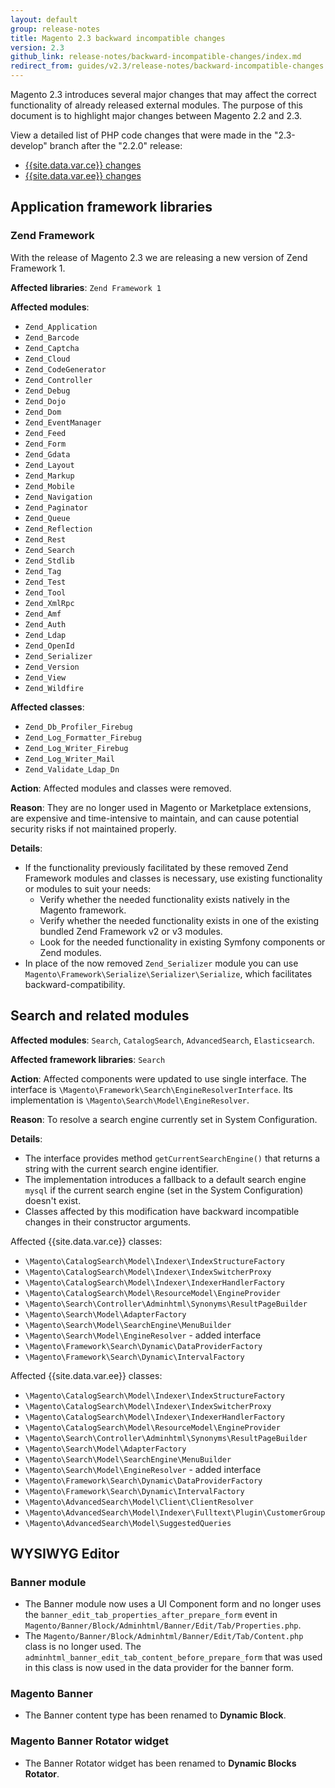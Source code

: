 ```yaml
---
layout: default
group: release-notes
title: Magento 2.3 backward incompatible changes
version: 2.3
github_link: release-notes/backward-incompatible-changes/index.md
redirect_from: guides/v2.3/release-notes/backward-incompatible-changes.html
---
```


Magento 2.3 introduces several major changes that may affect the correct functionality of already released external modules.
The purpose of this document is to highlight major changes between Magento 2.2 and 2.3.

View a detailed list of PHP code changes that were made in the "2.3-develop" branch after the "2.2.0" release:
- [{{site.data.var.ce}} changes]({{page.baseurl}}/release-notes/backward-incompatible-changes/open-source.html)
- [{{site.data.var.ee}} changes]({{page.baseurl}}/release-notes/backward-incompatible-changes/commerce.html)

## Application framework libraries

### Zend Framework

With the release of Magento 2.3 we are releasing a new version of Zend Framework 1.

**Affected libraries**: `Zend Framework 1`

**Affected modules**:

* `Zend_Application`
* `Zend_Barcode`
* `Zend_Captcha`
* `Zend_Cloud`
* `Zend_CodeGenerator`
* `Zend_Controller`
* `Zend_Debug`
* `Zend_Dojo`
* `Zend_Dom`
* `Zend_EventManager`
* `Zend_Feed`
* `Zend_Form`
* `Zend_Gdata`
* `Zend_Layout`
* `Zend_Markup`
* `Zend_Mobile`
* `Zend_Navigation`
* `Zend_Paginator`
* `Zend_Queue`
* `Zend_Reflection`
* `Zend_Rest`
* `Zend_Search`
* `Zend_Stdlib`
* `Zend_Tag`
* `Zend_Test`
* `Zend_Tool`
* `Zend_XmlRpc`
* `Zend_Amf`
* `Zend_Auth`
* `Zend_Ldap`
* `Zend_OpenId`
* `Zend_Serializer`
* `Zend_Version`
* `Zend_View`
* `Zend_Wildfire`

**Affected classes**:
* `Zend_Db_Profiler_Firebug`
* `Zend_Log_Formatter_Firebug`
* `Zend_Log_Writer_Firebug`
* `Zend_Log_Writer_Mail`
* `Zend_Validate_Ldap_Dn`

**Action**: Affected modules and classes were removed.

**Reason**: They are no longer used in Magento or Marketplace extensions, are expensive and time-intensive to maintain, and can cause potential security risks if not maintained properly.

**Details**:
* If the functionality previously facilitated by these removed Zend Framework modules and classes is necessary, use existing functionality or modules to suit your needs:
	* Verify whether the needed functionality exists natively in the Magento framework.
	* Verify whether the needed functionality exists in one of the existing bundled Zend Framework v2 or v3 modules.
	* Look for the needed functionality in existing Symfony components or Zend modules.
* In place of the now removed `Zend_Serializer` module you can use `Magento\Framework\Serialize\Serializer\Serialize`, which facilitates backward-compatibility.

## Search and related modules

**Affected modules**: `Search`, `CatalogSearch`, `AdvancedSearch`, `Elasticsearch`.

**Affected framework libraries**: `Search`

**Action**: Affected components were updated to use single interface. The interface is `\Magento\Framework\Search\EngineResolverInterface`. Its implementation is `\Magento\Search\Model\EngineResolver`.

**Reason**: To resolve a search engine currently set in System Configuration.

**Details**:
* The interface provides method `getCurrentSearchEngine()` that returns a string with the current search engine identifier.
* The implementation introduces a fallback to a default search engine `mysql` if the current search engine (set in the System Configuration) doesn't exist.
* Classes affected by this modification have backward incompatible changes in their constructor arguments.

Affected {{site.data.var.ce}} classes:

* `\Magento\CatalogSearch\Model\Indexer\IndexStructureFactory`
* `\Magento\CatalogSearch\Model\Indexer\IndexSwitcherProxy`
* `\Magento\CatalogSearch\Model\Indexer\IndexerHandlerFactory`
* `\Magento\CatalogSearch\Model\ResourceModel\EngineProvider`
* `\Magento\Search\Controller\Adminhtml\Synonyms\ResultPageBuilder`
* `\Magento\Search\Model\AdapterFactory`
* `\Magento\Search\Model\SearchEngine\MenuBuilder`
* `\Magento\Search\Model\EngineResolver` - added interface
* `\Magento\Framework\Search\Dynamic\DataProviderFactory`
* `\Magento\Framework\Search\Dynamic\IntervalFactory`

Affected {{site.data.var.ee}} classes:

* `\Magento\CatalogSearch\Model\Indexer\IndexStructureFactory`
* `\Magento\CatalogSearch\Model\Indexer\IndexSwitcherProxy`
* `\Magento\CatalogSearch\Model\Indexer\IndexerHandlerFactory`
* `\Magento\CatalogSearch\Model\ResourceModel\EngineProvider`
* `\Magento\Search\Controller\Adminhtml\Synonyms\ResultPageBuilder`
* `\Magento\Search\Model\AdapterFactory`
* `\Magento\Search\Model\SearchEngine\MenuBuilder`
* `\Magento\Search\Model\EngineResolver` - added interface
* `\Magento\Framework\Search\Dynamic\DataProviderFactory`
* `\Magento\Framework\Search\Dynamic\IntervalFactory`
* `\Magento\AdvancedSearch\Model\Client\ClientResolver`
* `\Magento\AdvancedSearch\Model\Indexer\Fulltext\Plugin\CustomerGroup`
* `\Magento\AdvancedSearch\Model\SuggestedQueries`

## WYSIWYG Editor

### Banner module

* The Banner module now uses a UI Component form and no longer uses the `banner_edit_tab_properties_after_prepare_form` event in `Magento/Banner/Block/Adminhtml/Banner/Edit/Tab/Properties.php`.
* The `Magento/Banner/Block/Adminhtml/Banner/Edit/Tab/Content.php` class is no longer used.
  The `adminhtml_banner_edit_tab_content_before_prepare_form` that was used in this class is now used in the data provider for the banner form.

### Magento Banner

* The Banner content type has been renamed to **Dynamic Block**.

### Magento Banner Rotator widget

* The Banner Rotator widget has been renamed to **Dynamic Blocks Rotator**.
